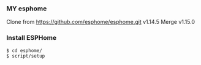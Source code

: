 ### MY esphome
Clone from https://github.com/esphome/esphome.git v1.14.5
Merge v1.15.0

### Install ESPHome
```
$ cd esphome/
$ script/setup
```
